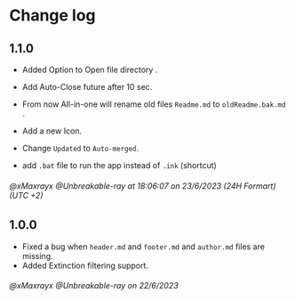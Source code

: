 # Change log

## 1.1.0

 

- Added Option to Open file directory .

- Add Auto-Close future after 10 sec.

- From now All-in-one will rename old files  `Readme.md` to `oldReadme.bak.md` .

- Add a new Icon.

- Change `Updated` to `Auto-merged`.

- add `.bat` file to run the app instead of `.ink` (shortcut)

###### @xMaxrayx @Unbreakable-ray           at 18:06:07  on 23/6/2023    (24H Formart)  (UTC +2)





## 1.0.0


  - Fixed a bug when `header.md` and `footer.md` and `author.md` files are missing.
  - Added Extinction filtering support.

###### @xMaxrayx @Unbreakable-ray           on 22/6/2023  
